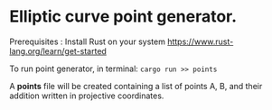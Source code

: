 # Elliptic curve point generator.

Prerequisites : Install Rust on your system
        https://www.rust-lang.org/learn/get-started

To run point generator, in terminal:
        `cargo run >> points`

A **points** file will be created containing a list of points A, B, and their addition written in projective coordinates.
